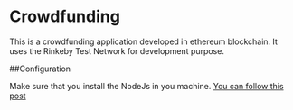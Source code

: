 # Crowdfunding
This is a crowdfunding application developed in ethereum blockchain. It uses the Rinkeby Test Network for development purpose.

##Configuration

Make sure that you install the NodeJs in you machine.  [You can follow this post](https://nodejs.org/en/download/package-manager/)
